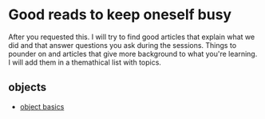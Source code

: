 # Good reads to keep oneself busy

After you requested this. I will try to find good articles that explain what we did and that answer questions you ask during the sessions. Things to pounder on and articles that give more background to what you're learning. I will add them in a themathical list with topics.

## objects

- [object basics](https://developer.mozilla.org/en-US/docs/Learn/JavaScript/Objects/Basics)